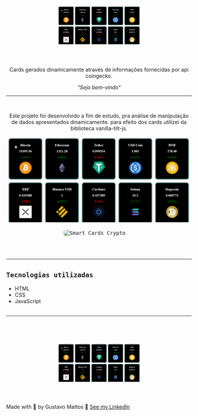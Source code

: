<h1 align="center">
  <br>
  <img src="gif-window.gif" alt="Logo"  width="225">
  <br><br>
</h1>

<p align="center">Cards gerados dinamicamente através de informações fornecidas por api coingecko.</p>

<p align="center"><i>"Seja bem-vindo"</i></p>

<hr><br>
<p align="center">Este projeto foi desenvolvido a fim de estudo, pra análise de manipulação de dados apresentados dinamicamente. para efeito dos cards utilizei da biblioteca vanilla-tilt-js.</p>

<p align="center">
  <kbd>
    <img width="500" style="border-radius: 5px" src="gif-window.gif" alt="Desktop Cards Crypto">
  </kbd>
  &nbsp;&nbsp;&nbsp;&nbsp;
  <kbd><br>
    <img width="200" style="border-radius: 5px" src="gif-smart.gif" alt="Smart Cards Crypto">
  </kbd>
  &nbsp;&nbsp;&nbsp;&nbsp;
</p><br><br><hr>


## **`Tecnologias utilizadas`**
- HTML
- CSS
- JavaScript
<br><br>
<hr>

<h1 align="center">
  <br>
  <img src="gif-window.gif" alt="Logo"  width="225">
  <br><br>
</h1>

Made with 💙 by Gustavo Mattos 👋 [See my LinkedIn](linkedin.com/in/guh-mattos/)



